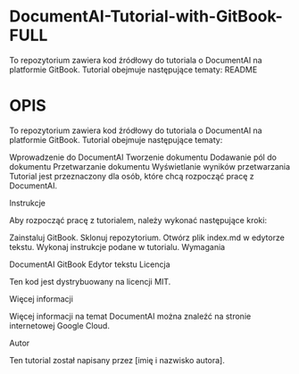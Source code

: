 # DocumentAI-Tutorial-with-GitBook-FULL
To repozytorium zawiera kod źródłowy do tutoriala o DocumentAI na platformie GitBook. Tutorial obejmuje następujące tematy: README

# OPIS
To repozytorium zawiera kod źródłowy do tutoriala o DocumentAI na platformie GitBook. Tutorial obejmuje następujące tematy:


Wprowadzenie do DocumentAI
Tworzenie dokumentu
Dodawanie pól do dokumentu
Przetwarzanie dokumentu
Wyświetlanie wyników przetwarzania
Tutorial jest przeznaczony dla osób, które chcą rozpocząć pracę z DocumentAI.

Instrukcje

Aby rozpocząć pracę z tutorialem, należy wykonać następujące kroki:

Zainstaluj GitBook.
Sklonuj repozytorium.
Otwórz plik index.md w edytorze tekstu.
Wykonaj instrukcje podane w tutorialu.
Wymagania

DocumentAI
GitBook
Edytor tekstu
Licencja

Ten kod jest dystrybuowany na licencji MIT.

Więcej informacji

Więcej informacji na temat DocumentAI można znaleźć na stronie internetowej Google Cloud.

Autor

Ten tutorial został napisany przez [imię i nazwisko autora].
